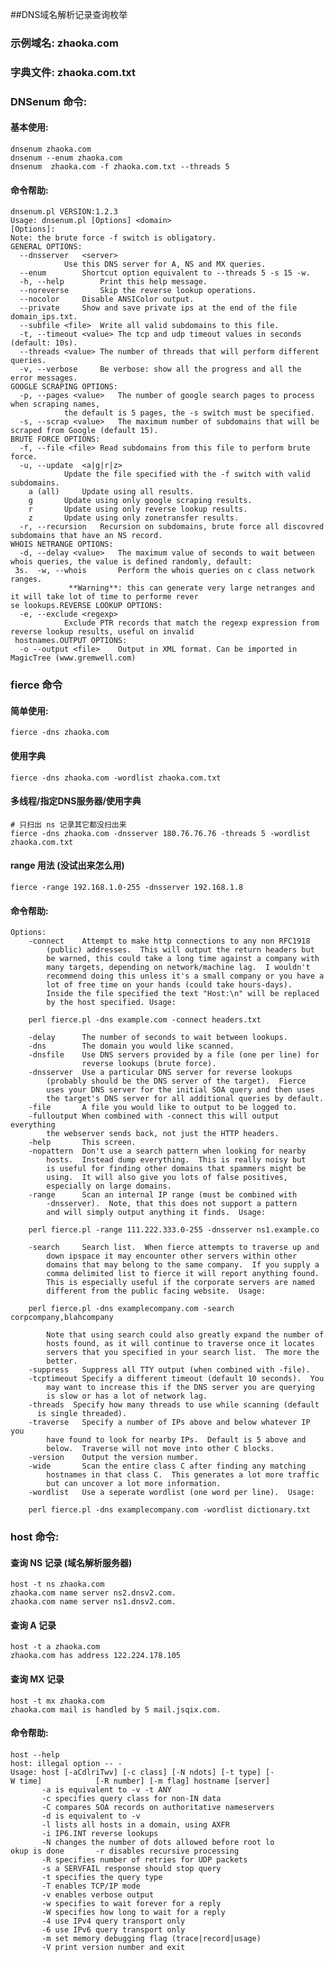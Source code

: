 ##DNS域名解析记录查询枚举

### 示例域名: zhaoka.com
### 字典文件: zhaoka.com.txt

### DNSenum 命令:
#### 基本使用:
    dnsenum zhaoka.com
    dnsenum --enum zhaoka.com
    dnsenum  zhaoka.com -f zhaoka.com.txt --threads 5

####  命令帮助:
    dnsenum.pl VERSION:1.2.3
    Usage: dnsenum.pl [Options] <domain>
    [Options]:
    Note: the brute force -f switch is obligatory.
    GENERAL OPTIONS:
      --dnsserver 	<server>
    			Use this DNS server for A, NS and MX queries.
      --enum		Shortcut option equivalent to --threads 5 -s 15 -w.
      -h, --help		Print this help message.
      --noreverse		Skip the reverse lookup operations.
      --nocolor		Disable ANSIColor output.
      --private		Show and save private ips at the end of the file domain_ips.txt.
      --subfile <file>	Write all valid subdomains to this file.
      -t, --timeout <value>	The tcp and udp timeout values in seconds (default: 10s).
      --threads <value>	The number of threads that will perform different queries.
      -v, --verbose		Be verbose: show all the progress and all the error messages.
    GOOGLE SCRAPING OPTIONS:
      -p, --pages <value>	The number of google search pages to process when scraping names,
    			the default is 5 pages, the -s switch must be specified.
      -s, --scrap <value>	The maximum number of subdomains that will be scraped from Google (default 15).
    BRUTE FORCE OPTIONS:
      -f, --file <file>	Read subdomains from this file to perform brute force.
      -u, --update	<a|g|r|z>
    			Update the file specified with the -f switch with valid subdomains.
    	a (all)		Update using all results.
    	g		Update using only google scraping results.
    	r		Update using only reverse lookup results.
    	z		Update using only zonetransfer results.
      -r, --recursion	Recursion on subdomains, brute force all discovred subdomains that have an NS record.
    WHOIS NETRANGE OPTIONS:
      -d, --delay <value>	The maximum value of seconds to wait between whois queries, the value is defined randomly, default:
     3s.  -w, --whois		Perform the whois queries on c class network ranges.
    			 **Warning**: this can generate very large netranges and it will take lot of time to performe rever
    se lookups.REVERSE LOOKUP OPTIONS:
      -e, --exclude	<regexp>
    			Exclude PTR records that match the regexp expression from reverse lookup results, useful on invalid
     hostnames.OUTPUT OPTIONS:
      -o --output <file>	Output in XML format. Can be imported in MagicTree (www.gremwell.com)


### fierce 命令
#### 简单使用:
    fierce -dns zhaoka.com
#### 使用字典
    fierce -dns zhaoka.com -wordlist zhaoka.com.txt
#### 多线程/指定DNS服务器/使用字典
    # 只扫出 ns 记录其它都没扫出来
    fierce -dns zhaoka.com -dnsserver 180.76.76.76 -threads 5 -wordlist zhaoka.com.txt
#### range 用法 (没试出来怎么用)
    fierce -range 192.168.1.0-255 -dnsserver 192.168.1.8
####  命令帮助:
    Options:
    	-connect	Attempt to make http connections to any non RFC1918
    		(public) addresses.  This will output the return headers but
    		be warned, this could take a long time against a company with
    		many targets, depending on network/machine lag.  I wouldn't
    		recommend doing this unless it's a small company or you have a
    		lot of free time on your hands (could take hours-days).
    		Inside the file specified the text "Host:\n" will be replaced
    		by the host specified. Usage:

    	perl fierce.pl -dns example.com -connect headers.txt

    	-delay		The number of seconds to wait between lookups.
    	-dns		The domain you would like scanned.
    	-dnsfile  	Use DNS servers provided by a file (one per line) for
                    reverse lookups (brute force).
    	-dnsserver	Use a particular DNS server for reverse lookups
    		(probably should be the DNS server of the target).  Fierce
    		uses your DNS server for the initial SOA query and then uses
    		the target's DNS server for all additional queries by default.
    	-file		A file you would like to output to be logged to.
    	-fulloutput	When combined with -connect this will output everything
    		the webserver sends back, not just the HTTP headers.
    	-help		This screen.
    	-nopattern	Don't use a search pattern when looking for nearby
    		hosts.  Instead dump everything.  This is really noisy but
    		is useful for finding other domains that spammers might be
    		using.  It will also give you lots of false positives,
    		especially on large domains.
    	-range		Scan an internal IP range (must be combined with
    		-dnsserver).  Note, that this does not support a pattern
    		and will simply output anything it finds.  Usage:

    	perl fierce.pl -range 111.222.333.0-255 -dnsserver ns1.example.co

    	-search		Search list.  When fierce attempts to traverse up and
    		down ipspace it may encounter other servers within other
    		domains that may belong to the same company.  If you supply a
    		comma delimited list to fierce it will report anything found.
    		This is especially useful if the corporate servers are named
    		different from the public facing website.  Usage:

    	perl fierce.pl -dns examplecompany.com -search corpcompany,blahcompany

    		Note that using search could also greatly expand the number of
    		hosts found, as it will continue to traverse once it locates
    		servers that you specified in your search list.  The more the
    		better.
    	-suppress	Suppress all TTY output (when combined with -file).
    	-tcptimeout	Specify a different timeout (default 10 seconds).  You
    		may want to increase this if the DNS server you are querying
    		is slow or has a lot of network lag.
    	-threads  Specify how many threads to use while scanning (default
    	  is single threaded).
    	-traverse	Specify a number of IPs above and below whatever IP you
    		have found to look for nearby IPs.  Default is 5 above and
    		below.  Traverse will not move into other C blocks.
    	-version	Output the version number.
    	-wide		Scan the entire class C after finding any matching
    		hostnames in that class C.  This generates a lot more traffic
    		but can uncover a lot more information.
    	-wordlist	Use a seperate wordlist (one word per line).  Usage:

    	perl fierce.pl -dns examplecompany.com -wordlist dictionary.txt



### host 命令:
#### 查询 NS 记录 (域名解析服务器)
    host -t ns zhaoka.com
    zhaoka.com name server ns2.dnsv2.com.
    zhaoka.com name server ns1.dnsv2.com.
#### 查询 A 记录
    host -t a zhaoka.com
    zhaoka.com has address 122.224.178.105
#### 查询 MX 记录
    host -t mx zhaoka.com
    zhaoka.com mail is handled by 5 mail.jsqix.com.
####  命令帮助:
    host --help
    host: illegal option -- -
    Usage: host [-aCdlriTwv] [-c class] [-N ndots] [-t type] [-
    W time]            [-R number] [-m flag] hostname [server]
           -a is equivalent to -v -t ANY
           -c specifies query class for non-IN data
           -C compares SOA records on authoritative nameservers
           -d is equivalent to -v
           -l lists all hosts in a domain, using AXFR
           -i IP6.INT reverse lookups
           -N changes the number of dots allowed before root lo
    okup is done       -r disables recursive processing
           -R specifies number of retries for UDP packets
           -s a SERVFAIL response should stop query
           -t specifies the query type
           -T enables TCP/IP mode
           -v enables verbose output
           -w specifies to wait forever for a reply
           -W specifies how long to wait for a reply
           -4 use IPv4 query transport only
           -6 use IPv6 query transport only
           -m set memory debugging flag (trace|record|usage)
           -V print version number and exit
